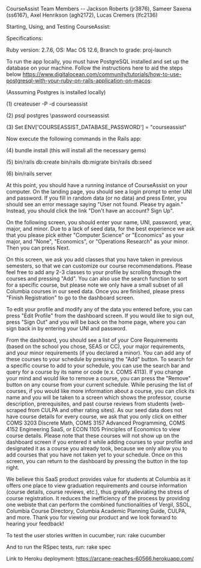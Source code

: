 CourseAssist Team Members -- Jackson Roberts (jr3876), Sameer Saxena (ss6167), Axel Henrikson (agh2172), Lucas Cremers (lfc2136)

Starting, Using, and Testing CourseAssist:

Specifications:

Ruby version: 2.7.6, OS: Mac OS 12.6, Branch to grade: proj-launch

To run the app locally, you must have PostgreSQL installed and set up the database on your machine. Follow the instructions here to aid the steps below https://www.digitalocean.com/community/tutorials/how-to-use-postgresql-with-your-ruby-on-rails-application-on-macos:

(Asssuming Postgres is installed locally)

(1) createuser -P -d courseassist

(2) psql postgres
    \password courseassist

(3) Set ENV['COURSEASSIST_DATABASE_PASSWORD'] = "courseassist"

Now execute the following commands in the Rails app:

(4) bundle install (this will install all the necessary gems)

(5) bin/rails db:create
    bin/rails db:migrate
    bin/rails db:seed

(6) bin/rails server

At this point, you should have a running instance of CourseAssist on your computer. On the landing page, you should see a login prompt to enter UNI and password. If you fill in random data (or no data) and press Enter, you should see an error message saying "User not found. Please try again." Instead, you should click the link "Don't have an account? Sign Up". 

On the following screen, you should enter your name, UNI, password, year, major, and minor. Due to a lack of seed data, for the best experience we ask that you please pick either "Computer Science" or "Economics" as your major, and "None", "Economics", or "Operations Research" as your minor. Then you can press Next. 

On this screen, we ask you add classes that you have taken in previous semesters, so that we can customize our course recommendations. Please feel free to add any 2-3 classes to your profile by scrolling through the courses and pressing "Add". You can also use the search function to sort for a specific course, but please note we only have a small subset of all Columbia courses in our seed data. Once you are finished, please press "Finish Registration" to go to the dashboard screen.

To edit your profile and modify any of the data you entered before, you can press "Edit Profile" from the dashboard screen. If you would like to sign out, press "Sign Out" and you will be back on the home page, where you can sign back in by entering your UNI and password. 

From the dashboard, you should see a list of your Core Requirements (based on the school you chose, SEAS or CC), your major requirements, and your minor requirements (if you declared a minor). You can add any of these courses to your schedule by pressing the "Add" button. To search for a specific course to add to your schedule, you can use the search bar and query for a course by its name or code (e.x. COMS 4113). If you change your mind and would like to remove a course, you can press the "Remove" button on any course from your current schedule. While perusing the list of courses, if you would like more information about a course, you can click its name and you will be taken to a screen which shows the professor, course description, prerequisites, and past course reviews from students (web-scraped from CULPA and other rating sites). As our seed data does not have course details for every course, we ask that you only click on either COMS 3203 Discrete Math, COMS 3157 Advanced Programming, COMS 4152 Engineering SaaS, or ECON 1105 Principles of Economics to view course details. Please note that these courses will not show up on the dashboard screen if you entered it while adding courses to your profile and designated it as a course you already took, because we only allow you to add courses that you have not taken yet to your schedule. Once on this screen, you can return to the dashboard by pressing the button in the top right. 

We believe this SaaS product provides value for students at Columbia as it offers one place to view graduation requirements and course information (course details, course reviews, etc.), thus greatly alleviating the stress of course registration. It reduces the inefficiency of the process by providing one webiste that can perform the combined functionalities of Vergil, SSOL, Columbia Course Directory, Columbia Academic Planning Guide, CULPA, and more. Thank you for viewing our product and we look forward to hearing your feedback!

To test the user stories written in cucumber, run: rake cucumber

And to run the RSpec tests, run: rake spec

Link to Heroku deployment: https://arcane-reaches-60566.herokuapp.com/